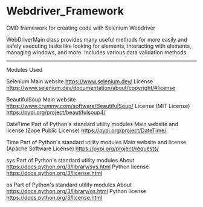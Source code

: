 # Webdriver_Framework
 CMD framework for creating code with Selenium Webdriver

WebDriverMain class provides many useful methods for more easily and safely executing tasks like looking for elements, interacting with elements, managing windows, and more. Includes various data validation methods.

------------------
Modules Used

Selenium
Main website
https://www.selenium.dev/
License
https://www.selenium.dev/documentation/about/copyright/#license

BeautifulSoup
Main website
https://www.crummy.com/software/BeautifulSoup/
License (MIT License)
https://pypi.org/project/beautifulsoup4/

DateTime
Part of Python's standard utility modules
Main website and license (Zope Public License)
https://pypi.org/project/DateTime/

Time
Part of Python's standard utility modules
Main website and license (Apache Software License)
https://pypi.org/project/requests/

sys
Part of Python's standard utility modules
About
https://docs.python.org/3/library/sys.html
Python license
https://docs.python.org/3/license.html

os
Part of Python's standard utility modules
About
https://docs.python.org/3/library/os.html
Python license
https://docs.python.org/3/license.html
